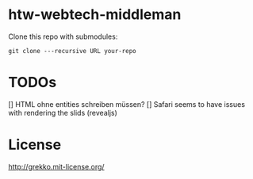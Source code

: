 # htw-webtech-middleman

Clone this repo with submodules:
```
git clone ---recursive URL your-repo
```

# TODOs
[] HTML ohne entities schreiben müssen?
[] Safari seems to have issues with rendering the slids (revealjs)

# License
http://grekko.mit-license.org/
